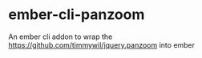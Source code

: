 # ember-cli-panzoom

An ember cli addon to wrap the https://github.com/timmywil/jquery.panzoom into ember  
